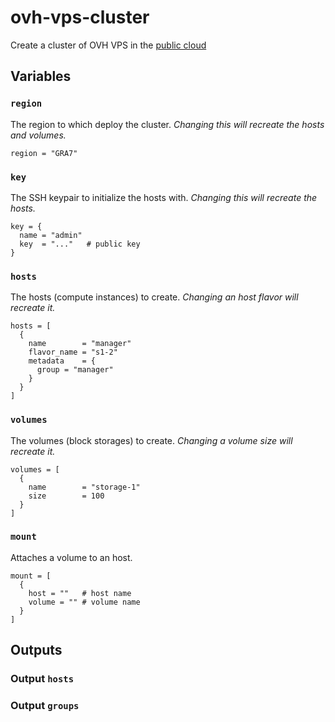 # ovh-vps-cluster

Create a cluster of OVH VPS in the [public cloud](https://www.ovhcloud.com/en-ie/public-cloud/prices/)

## Variables

### `region`

The region to which deploy the cluster. _Changing this will recreate the hosts and volumes._

```hcl2
region = "GRA7"
```

### `key`

The SSH keypair to initialize the hosts with. _Changing this will recreate the hosts._

```hcl2
key = {
  name = "admin"
  key  = "..."   # public key
}
```

### `hosts`

The hosts (compute instances) to create. _Changing an host flavor will recreate it._

```hcl2
hosts = [
  {
    name        = "manager"
    flavor_name = "s1-2"
    metadata    = {
      group = "manager"
    }
  }
]
```

### `volumes`

The volumes (block storages) to create. _Changing a volume size will recreate it._

```hcl2
volumes = [
  {
    name        = "storage-1"
    size        = 100
  }
]
```

### `mount`

Attaches a volume to an host.

```hcl2
mount = [
  {
    host = ""   # host name
    volume = "" # volume name
  }
]
```

## Outputs

### Output `hosts`

### Output `groups`
